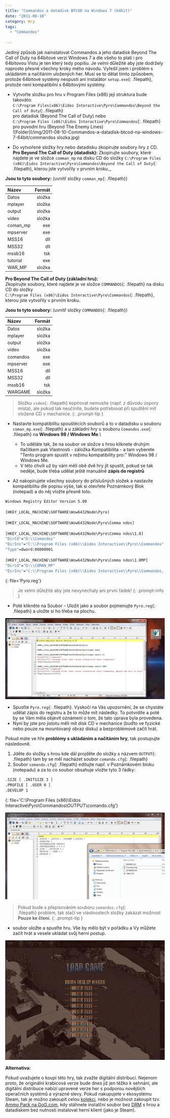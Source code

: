 ```yaml
---
title: "Commandos a datadisk BTCOD na Windows 7 (64bit)"
date: "2011-08-10"
category: Hry
tags: 
  - "Commandos"

---
```


Jediný způsob jak nainstalovat Commandos a jeho datadisk Beyond The Call of Duty na 64bitové verzi Windows 7 a dle všeho to platí i pro 64bitovou Vistu je ten který tedy popíšu. Je velmi důležité aby jste dodržely naprosto přesně všechny kroky mého návodu. Vyřešil jsem i problém s ukládáním a načítáním uložených her. Musí se to dělat tímto způsobem, protože 64bitové systémy nespustí ani instalátor `setup.exe`{: .filepath}, protože není kompatibilní s 64bitovými systémy.

 - Vytvořte složku pro hru v Program Files (x86) její struktura bude takováto: \
`C:\Program Files(x86)\Eidos Interactive\Pyro\Commandos\Beyond the Call of Duty`{: .filepath} \
pro datadisk (Beyond The Call of Duty) nebo \
`C:\Program Files (x86)\Eidos Interactive\Pyro\Commandos`{: .filepath}
pro puvodni hru (Beyond The Enemy Lines) \
![Folder](/img/2011-08-10-Commandos-a-datadisk-btcod-na-windows-7-64bit/commandos slozka.jpg)

 - Do vytvořené složky hry nebo datadisku zkopírujte soubory hry z CD.
**Pro Beyond The Call of Duty (datadisk):**
Zkopírujte soubory, které najdete je ve složce `comman_mp` na disku CD do složky
`C:\Program Files (x86)\Eidos Interactive\Pyro\Commandos\Beyond the Call of Duty`{: .filepath}, kterou jste vytvořily v prvním kroku._

**Jsou to tyto soubory:** (uvnitř složky `comman_mp`{: .filepath})

| Název | Formát |
| :--- | ---: |
| Datos | složka |
| mplayer | složka |
| output | složka |
| video | složka |
| coman_mp | exe |
| mpserver | exe | 
| MSS16 | dll |
| MSS32 | dll |
| mssb16 | tsk |
| tutorial | exe |
| WAR_MP | složka |

**Pro Beyond The Call of Duty (základní hru):** \
Zkopírujte soubory, které najdete je ve složce `COMMANDOS`{: .filepath} na disku CD do složky \
`C:\Program Files (x86)\Eidos Interactive\Pyro\Commandos`{: .filepath}, kterou jste vytvořily v prvním kroku.

**Jsou to tyto soubory:** (uvnitř složky `COMMANDOS`{: .filepath})

| Název | Formát |
| :--- | ---: |
| Datos | složka |
| mplayer | složka |
| output | složka |
| video | složka |
| comandos | exe |
| mpserver | exe | 
| MSS16 | dll |
| MSS32 | dll |
| mssb16 | tsk |
| WARGAME | složka |

> Složku `video`{: .filepath} kopírovat nemusíte (např. z důvodu úspory místa), ale pokud tak neučiníte, budete potřebovat při spuštění mít vložené CD v mechanice.
{: .prompt-tip }

-  Nastavte kompatibilitu spouštěcích souborů a to v datadisku u souboru `coman_mp.exe`{: .filepath} a u základní hry u souboru `Comandos.exe`{: .filepath} na __Windows 98 / Windows Me__.\
    - To uděláte tak, že na soubor ve složce s hrou kliknete druhým tlačítkem pak Vlastnosti - záložka Kompatibilita - a tam vyberete "Tento program spustit v režimu kompatibility pro:" Windows 98 / Windows Me. 
    - V této chvíli už by vám měli obě dvě hry jít spustit, pokud se tak neděje, bude třeba udělat ještě manuálně **zápis do registrů** 

- Až nakopírujete všechny soubory do příslušných složek a nastavíte kompatibilitu dle popisu výše, tak si otevřete Poznámkový Blok (notepad) a do něj vložte přesně toto.

```bat
Windows Registry Editor Version 5.00

[HKEY_LOCAL_MACHINE\SOFTWARE\Wow6432Node\Pyro]

[HKEY_LOCAL_MACHINE\SOFTWARE\Wow6432Node\Pyro\Comma ndos]

[HKEY_LOCAL_MACHINE\SOFTWARE\Wow6432Node\Pyro\Comma ndos\1.0]
"DirCd"="D:\\Comandos"
"DirIns"="C:\\Program Files (x86)\\Eidos Interactive\\Pyro\\Commandos"
"Type"=dword:00000001

[HKEY_LOCAL_MACHINE\SOFTWARE\Wow6432Node\Pyro\Comma ndos\1.0MP]
"DirCd"="D:\\COMAN_MP"
"DirIns"="C:\\Program Files (x86)\\Eidos Interactive\\Pyro\\Commandos, Beyond the Call of Duty""Type"=dword:00000003"
```
{: file='Pyro.reg'}

> Je velmi důležité aby jste nevynechaly ani první řádek!
{: .prompt-info }

-  Poté klikněte na Soubor - Uložit jako a soubor pojmenujte `Pyro.reg`{: .filepath} a uložte si ho třeba na plochu.

![Registry](/img/2011-08-10-Commandos-a-datadisk-btcod-na-windows-7-64bit/commandos-registry.jpg)

-  Spusťte `Pyro.reg`{: .filepath}. Vyskočí na Vás upozornění, že se chystáte udělat zápis do registru a že to může mít následky. To potvrdíte a poté by se Vám měla objevit oznámení o tom, že tato úprava byla provedena.
-  Nyní by jste pro jistotu měli mít disk CD v mechanice (buďto ve fyzické nebo pouze na mountovaný obraz disku) a bezproblémově začít hrát.

Pokud máte ve hře **problémy s ukládáním a načítáním hry**, tak postupujte následovně.

1. Jděte do složky s hrou kde dál projděte do složky s názvem `OUTPUT`{: .filepath} tam by se měl nacházet soubor `comando.cfg`{: .filepath}
2. Soubor `comando.cfg`{: .filepath} editujte např. v Poznámkovém bloku (notepadu) a za to co soubor obsahuje vložte tyto 3 řádky:

```bat
.SIZE [ .INITSIZE 3 ]
.PROFILE [ .USER 0 ]
.DEVELOP 1
```
{: file='C:\Program Files (x86)\Eidos Interactive\Pyro\Commandos\OUTPUT\comando.cfg'}

![Edit](/img/2011-08-10-Commandos-a-datadisk-btcod-na-windows-7-64bit/commandos-uprava%20cfg.jpg)

> Pokud bude s přepisováním souboru `comandos.cfg`{: .filepath} problém, tak stačí ve vlastnostech složky zakázat možnost __Pouze ke čtení__.
{: .prompt-tip }

- soubor uložte a spusťte hru. Vše by mělo být v pořádku a Vy můžete začít hrát a vesele ukládat svůj herní postup.

![Save](/img/2011-08-10-Commandos-a-datadisk-btcod-na-windows-7-64bit/commandos-druhamise.jpg)

**Alternativa:**

Pokud uvažujete o koupi této hry, tak zvažte digitální distribuci. Nejenom proto, že originální krabicová verze bude dnes již jen těžko k sehnání, ale digitální distribuce nabízí upravené verze her s podporou novějších operačních systémů a výrazné slevy. Pokud nakupujete v ekosystému Steam, tak je možno zakoupit celou [kolekci](https://store.steampowered.com/sub/4156/?snr=1_7_7_151_150_1), nebo je možnost zakoupit tzv. [Ammo Pack na GoG.com](https://www.gog.com/game/commandos_ammo_pack), kdy stáhnete instalční soubor bez [DRM](https://cs.wikipedia.org/wiki/Digital_rights_management) s hrou a datadiskem bez nutnosti instalovat herní klient (jako je Steam).
